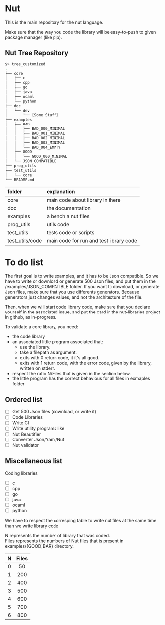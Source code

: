 # Nut

This is the main repository for the nut language.

Make sure that the way you code the library will be easy-to-push to given package manager (like pip).

## Nut Tree Repository

```bash
$> tree_customized
.
├── core
│   ├── c
│   ├── cpp
│   ├── go
│   ├── java
│   ├── ocaml
│   └── python
├── doc
│   └── dev
│       └── [Some Stuff]
├── examples
│   ├── BAD
│   │   ├── BAD_000_MINIMAL
│   │   ├── BAD_001_MINIMAL
│   │   ├── BAD_002_MINIMAL
│   │   ├── BAD_003_MINIMAL
│   │   └── BAD_004_EMPTY
│   ├── GOOD
│   │   └── GOOD_000_MINIMAL
│   └── JSON_COMPATIBLE
├── prog_utils
├── test_utils
│   └── core
└── README.md
```

| folder | explanation |
| :----- | :---------- |
| core | main code about library in there |
| doc | the documentation |
| examples | a bench a nut files |
| prog_utils | utils code |
| test_utils | tests code or scripts |
| test_utils/code | main code for run and test library code |

# To do list

The first goal is to write examples, and it has to be Json compatible. So we have to write or download or generate 500 Json files, and put them in the /examples/JSON_COMPATIBLE folder. If you want to download, or generate Json files, make sure that you use differents generators. Because generators just changes values, and not the architecture of the file.

Then, when we will start code library code, make sure that you declare yourself in the associated issue, and put the card in the nut-libraries project in github, as in-progress.

To validate a core library, you need:
 - the code library
 - an associated little program associated that:
    - use the library.
    - take a filepath as argument.
    - exits with 0 return code, it it's all good.
    - exits with 1 return code, with the error code, given by the library, written on stderr.
 - respect the ratio N/Files that is given in the section below.
 - the little program has the correct behavious for all files in exmaples folder

## Ordered list

 - [ ] Get 500 Json files (download, or write it)
 - [ ] Code Libraries
 - [ ] Write CI
 - [ ] Write utility programs like
 - [ ] Nut Beautifier
 - [ ] Converter Json/Yaml/Nut
 - [ ] Nut validator

## Miscellaneous list

Coding libraries
 - [ ] c
 - [ ] cpp
 - [ ] go
 - [ ] java
 - [ ] ocaml
 - [ ] python

We have to respect the corresping table to write nut files at the same time than we write library code

N represents the number of library that was coded.  
Files represents the numbers of Nut files that is present in examples/{GOOD|BAR} directory.

| N | Files |
| :-: | :-: |
| 0 | 50 |
| 1 | 200 |
| 2 | 400 |
| 3 | 500 |
| 4 | 600 |
| 5 | 700 |
| 6 | 800 |

